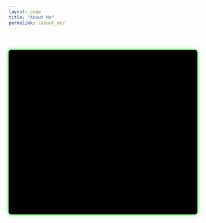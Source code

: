 ```yaml
---
layout: page
title: "About Me"
permalink: /about_me/
---
```

<div id="terminal"></div>

<script>
const terminal = document.getElementById('terminal');

const lines = [
  "Initializing profile...",
  "----------------------------------------",
  "Username: Miroslav Gensor",
  "Education: Mechanik elektrotechnik, cislicova a riadiaca technika",
  "Location: Bratislava",
  "Company: IFT - InForm Technologies a.s.",
  "----------------------------------------",
  "Loading profession modules...",
  "[OK] RIS & SCADA systems specialist loaded",
  "[OK] Daily operations initialized",
  "----------------------------------------",
  "Scanning hobbies...",
  "[*] Plastikove modelarstvo",
  "[*] Hľadanie vlajok na Hack The Box",
  "[*] Elektronika a technicke experimenty",
  "----------------------------------------",
  "Profile loaded successfully.",
  "Type 'exit' to logout..."
];

let lineIndex = 0;

// vytvoríme kurzor
let cursor = document.createElement('span');
cursor.className = 'cursor';
terminal.appendChild(cursor);

function typeLine(line, callback) {
  let charIndex = 0;
  function typeChar() {
    if (charIndex < line.length) {
      cursor.insertAdjacentText('beforebegin', line.charAt(charIndex));
      charIndex++;
      setTimeout(typeChar, 30); // rýchlosť písania
    } else {
      cursor.insertAdjacentText('beforebegin', '\n');
      callback();
    }
  }
  typeChar();
}

function typeNextLine() {
  if (lineIndex < lines.length) {
    typeLine(lines[lineIndex], () => {
      lineIndex++;
      setTimeout(typeNextLine, 200); // pauza medzi riadkami
    });
  } else {
    // kurzor zostáva blikať na konci
    terminal.appendChild(cursor);
  }
}

// spusti animáciu po načítaní stránky
document.addEventListener('DOMContentLoaded', typeNextLine);
</script>

<style>
#terminal {
  background-color: #000;
  padding: 20px;
  border-radius: 6px;
  box-shadow: 0 0 10px #00ff00;
  max-width: 800px;
  margin: 50px auto;
  white-space: pre-wrap;
  position: relative;
  min-height: 400px;
  color: #00cc66;
  font-family: monospace;
  overflow: hidden;
}

.cursor {
  display: inline-block;
  width: 10px;
  background-color: #00cc66;
  animation: blink 1s step-start infinite;
  vertical-align: bottom;
  margin-left: 2px;
}

@keyframes blink {
  50% { background-color: transparent; }
}
</style>
